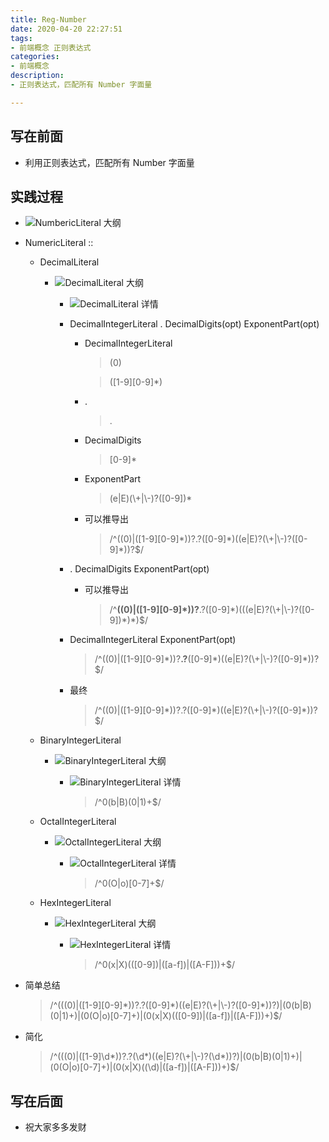 ```yaml
---
title: Reg-Number
date: 2020-04-20 22:27:51
tags:
- 前端概念 正则表达式
categories:
- 前端概念
description:
- 正则表达式，匹配所有 Number 字面量

---
```


## 写在前面
- 利用正则表达式，匹配所有 Number 字面量
<!-- more -->

## 实践过程

- ![NumbericLiteral 大纲](http://p1.meituan.net/myvideodistribute/fcc73488cd245a6c48cf067a6dc7641e16278.png)
- NumericLiteral :: 
	- DecimalLiteral
		- ![DecimalLiteral 大纲](http://p0.meituan.net/myvideodistribute/94398bab367ca56c0aa2435de753041520532.png)
			- ![DecimalLiteral 详情](http://p0.meituan.net/myvideodistribute/40d13f93242ff1f9321411cc7886586f52608.png)
			- DecimalIntegerLiteral . DecimalDigits(opt) ExponentPart(opt)
				- DecimalIntegerLiteral
					
					> (0)
					
					> ([1-9][0-9]*)
				- .
					> .
				- DecimalDigits
					> [0-9]*
				- ExponentPart
					> (e|E)(\\+|\\-)?([0-9])*
				- 可以推导出
					> /^((0)|([1-9][0-9]\*))?.?([0-9]\*)((e|E)?(\\+|\\-)?([0-9]*))?$/
			- . DecimalDigits ExponentPart(opt)
				- 可以推导出
					
					> /^**((0)|([1-9][0-9]\*))?**.?([0-9]\*)(((e|E)?(\\+|\\-)?([0-9])\*)\*)$/
			- DecimalIntegerLiteral ExponentPart(opt)
			
				> /^((0)|([1-9][0-9]\*))?**.?**([0-9]*)((e|E)?(\\+|\\-)?([0-9]\*))?$/
			- 最终
			
				> /^((0)|([1-9][0-9]\*))?.?([0-9]\*)((e|E)?(\\+|\\-)?([0-9]*))?$/

	- BinaryIntegerLiteral 
		- ![BinaryIntegerLiteral 大纲](http://p1.meituan.net/myvideodistribute/5a2e4c4c84c80cf794281290420928d78942.png)
			- ![BinaryIntegerLiteral 详情](http://p0.meituan.net/myvideodistribute/22c6b076cfe8b42d71003893bed4059512350.png)

				> /^0(b|B)(0|1)+$/
	- OctalIntegerLiteral 
		- ![OctalIntegerLiteral 大纲](http://p1.meituan.net/myvideodistribute/40145f430e5560e16f117863419eceea12195.png)
			- ![OctalIntegerLiteral 详情](http://p0.meituan.net/myvideodistribute/3049a1ac2a5071c0bcebae1e31db9a5512369.png)
				
				> /^0(O|o)[0-7]+$/
	- HexIntegerLiteral
		- ![HexIntegerLiteral 大纲](http://p1.meituan.net/myvideodistribute/cfe61ed151be1f9e1ab58a860cc6c8638397.png)
			- ![HexIntegerLiteral 详情](http://p0.meituan.net/myvideodistribute/75544696fc619ce55f6555d0fddd5a0617749.png)
				
				> /^0(x|X)(([0-9])|([a-f])|([A-F]))+$/
- 简单总结

	> /^(((0)|([1-9][0-9]\*))?.?([0-9]\*)((e|E)?(\\+|\\-)?([0-9]*))?)|(0(b|B)(0|1)+)|(0(O|o)[0-7]+)|(0(x|X)(([0-9])|([a-f])|([A-F]))+)$/
	
- 简化

	>  /^(((0)|([1-9]\d\*))?.?(\d\*)((e|E)?(\\+|\\-)?(\d*))?)|(0(b|B)(0|1)+)|(0(O|o)[0-7]+)|(0(x|X)((\d)|([a-f])|([A-F]))+)$/
	
	
## 写在后面
- 祝大家多多发财
